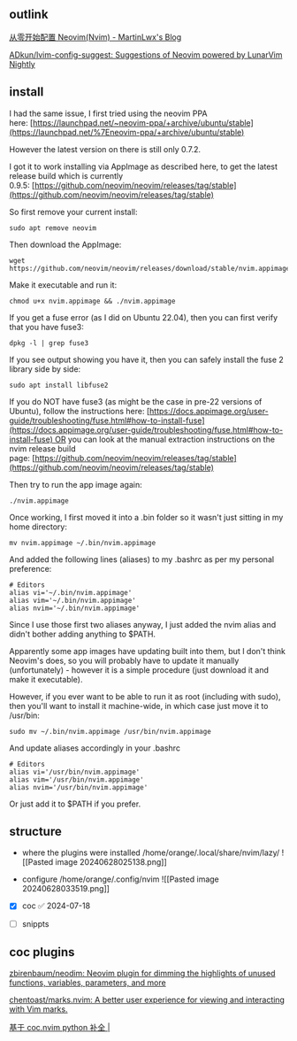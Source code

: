 ## outlink

[从零开始配置 Neovim(Nvim) - MartinLwx's Blog](https://martinlwx.github.io/zh-cn/config-neovim-from-scratch/)

[ADkun/lvim-config-suggest: Suggestions of Neovim powered by LunarVim Nightly](https://github.com/ADkun/lvim-config-suggest)
## install 

I had the same issue, I first tried using the neovim PPA here: [https://launchpad.net/~neovim-ppa/+archive/ubuntu/stable](https://launchpad.net/%7Eneovim-ppa/+archive/ubuntu/stable)

However the latest version on there is still only 0.7.2.

I got it to work installing via AppImage as described here, to get the latest release build which is currently 0.9.5: [https://github.com/neovim/neovim/releases/tag/stable](https://github.com/neovim/neovim/releases/tag/stable)

So first remove your current install:

```
sudo apt remove neovim
```

Then download the AppImage:

```
wget https://github.com/neovim/neovim/releases/download/stable/nvim.appimage
```

Make it executable and run it:

```
chmod u+x nvim.appimage && ./nvim.appimage
```

If you get a fuse error (as I did on Ubuntu 22.04), then you can first verify that you have fuse3:

```
dpkg -l | grep fuse3
```

If you see output showing you have it, then you can safely install the fuse 2 library side by side:

```
sudo apt install libfuse2
```

If you do NOT have fuse3 (as might be the case in pre-22 versions of Ubuntu), follow the instructions here: [https://docs.appimage.org/user-guide/troubleshooting/fuse.html#how-to-install-fuse](https://docs.appimage.org/user-guide/troubleshooting/fuse.html#how-to-install-fuse) OR you can look at the manual extraction instructions on the nvim release build page: [https://github.com/neovim/neovim/releases/tag/stable](https://github.com/neovim/neovim/releases/tag/stable)

Then try to run the app image again:

```
./nvim.appimage
```

Once working, I first moved it into a .bin folder so it wasn't just sitting in my home directory:

```
mv nvim.appimage ~/.bin/nvim.appimage
```

And added the following lines (aliases) to my .bashrc as per my personal preference:

```
# Editors
alias vi='~/.bin/nvim.appimage'
alias vim='~/.bin/nvim.appimage'
alias nvim='~/.bin/nvim.appimage'
```

Since I use those first two aliases anyway, I just added the nvim alias and didn't bother adding anything to $PATH.

Apparently some app images have updating built into them, but I don't think Neovim's does, so you will probably have to update it manually (unfortunately) - however it is a simple procedure (just download it and make it executable).

However, if you ever want to be able to run it as root (including with sudo), then you'll want to install it machine-wide, in which case just move it to /usr/bin:

```
sudo mv ~/.bin/nvim.appimage /usr/bin/nvim.appimage
```

And update aliases accordingly in your .bashrc

```
# Editors
alias vi='/usr/bin/nvim.appimage'
alias vim='/usr/bin/nvim.appimage'
alias nvim='/usr/bin/nvim.appimage'
```

Or just add it to $PATH if you prefer.



## structure

- where  the plugins  were installed 
	/home/orange/.local/share/nvim/lazy/
	![[Pasted image 20240628025138.png]]

- configure 
	 /home/orange/.config/nvim
![[Pasted image 20240628033519.png]]

- [x] coc ✅ 2024-07-18
- [ ] snippts


## coc plugins 

[zbirenbaum/neodim: Neovim plugin for dimming the highlights of unused functions, variables, parameters, and more](https://github.com/zbirenbaum/neodim)

[chentoast/marks.nvim: A better user experience for viewing and interacting with Vim marks.](https://github.com/chentoast/marks.nvim)

[基于 coc.nvim python 补全 |](https://breezetemple.github.io/2020/05/08/coc-python-completion/)

